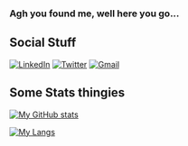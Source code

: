 ### Agh you found me, well here you go...

<h2> Social Stuff </h2>

<p>
  <a href="https://www.linkedin.com/in/vafanat/" target="_blank"><img alt="LinkedIn" src="https://img.shields.io/badge/linkedin-%230077B5.svg?&style=for-the-badge&logo=linkedin&logoColor=white" /></a>
<a href="https://twitter.com/augmentx_zw" target="_blank"><img alt="Twitter" src="https://img.shields.io/badge/twitter-%231DA1F2.svg?&style=for-the-badge&logo=twitter&logoColor=white" /></a>
<a href="https://vafanat@gmail.com"><img alt="Gmail" src="https://img.shields.io/badge/Gmail-D14836?style=for-the-badge&logo=gmail&logoColor=white" /></a>
</p>

<h2> Some Stats thingies </h2>

[![My GitHub stats](https://github-readme-stats.vercel.app/api?username=Augmentx-zw)](https://github.com/anuraghazra/github-readme-stats)

[![My Langs](https://github-readme-stats.vercel.app/api/top-langs/?username=Augmentx-zw)](https://github.com/anuraghazra/github-readme-stats)


<!--
**Augmentx-zw/Augmentx-zw** is a ✨ _special_ ✨ repository because its `README.md` (this file) appears on your GitHub profile.

Here are some ideas to get you started:

- 🔭 I’m currently working on ...
- 🌱 I’m currently learning ...
- 👯 I’m looking to collaborate on ...
- 🤔 I’m looking for help with ...
- 💬 Ask me about ...
- 📫 How to reach me: ...
- 😄 Pronouns: ...
- ⚡ Fun fact: ...
-->
